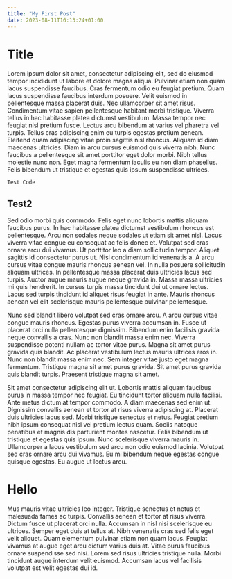 ```yaml
---
title: "My First Post"
date: 2023-08-11T16:13:24+01:00
---
```


# Title
Lorem ipsum dolor sit amet, consectetur adipiscing elit, sed do eiusmod tempor incididunt ut labore et dolore magna aliqua. Pulvinar etiam non quam lacus suspendisse faucibus. Cras fermentum odio eu feugiat pretium. Quam lacus suspendisse faucibus interdum posuere. Velit euismod in pellentesque massa placerat duis. Nec ullamcorper sit amet risus. Condimentum vitae sapien pellentesque habitant morbi tristique. Viverra tellus in hac habitasse platea dictumst vestibulum. Massa tempor nec feugiat nisl pretium fusce. Lectus arcu bibendum at varius vel pharetra vel turpis. Tellus cras adipiscing enim eu turpis egestas pretium aenean. Eleifend quam adipiscing vitae proin sagittis nisl rhoncus. Aliquam id diam maecenas ultricies. Diam in arcu cursus euismod quis viverra nibh. Nunc faucibus a pellentesque sit amet porttitor eget dolor morbi. Nibh tellus molestie nunc non. Eget magna fermentum iaculis eu non diam phasellus. Felis bibendum ut tristique et egestas quis ipsum suspendisse ultrices.

```
Test Code
```

## Test2
Sed odio morbi quis commodo. Felis eget nunc lobortis mattis aliquam faucibus purus. In hac habitasse platea dictumst vestibulum rhoncus est pellentesque. Arcu non sodales neque sodales ut etiam sit amet nisl. Lacus viverra vitae congue eu consequat ac felis donec et. Volutpat sed cras ornare arcu dui vivamus. Ut porttitor leo a diam sollicitudin tempor. Aliquet sagittis id consectetur purus ut. Nisl condimentum id venenatis a. A arcu cursus vitae congue mauris rhoncus aenean vel. In nulla posuere sollicitudin aliquam ultrices. In pellentesque massa placerat duis ultricies lacus sed turpis. Auctor augue mauris augue neque gravida in. Massa massa ultricies mi quis hendrerit. In cursus turpis massa tincidunt dui ut ornare lectus. Lacus sed turpis tincidunt id aliquet risus feugiat in ante. Mauris rhoncus aenean vel elit scelerisque mauris pellentesque pulvinar pellentesque.

Nunc sed blandit libero volutpat sed cras ornare arcu. A arcu cursus vitae congue mauris rhoncus. Egestas purus viverra accumsan in. Fusce ut placerat orci nulla pellentesque dignissim. Bibendum enim facilisis gravida neque convallis a cras. Nunc non blandit massa enim nec. Viverra suspendisse potenti nullam ac tortor vitae purus. Magna sit amet purus gravida quis blandit. Ac placerat vestibulum lectus mauris ultrices eros in. Nunc non blandit massa enim nec. Sem integer vitae justo eget magna fermentum. Tristique magna sit amet purus gravida. Sit amet purus gravida quis blandit turpis. Praesent tristique magna sit amet.

Sit amet consectetur adipiscing elit ut. Lobortis mattis aliquam faucibus purus in massa tempor nec feugiat. Eu tincidunt tortor aliquam nulla facilisi. Ante metus dictum at tempor commodo. A diam maecenas sed enim ut. Dignissim convallis aenean et tortor at risus viverra adipiscing at. Placerat duis ultricies lacus sed. Morbi tristique senectus et netus. Feugiat pretium nibh ipsum consequat nisl vel pretium lectus quam. Sociis natoque penatibus et magnis dis parturient montes nascetur. Felis bibendum ut tristique et egestas quis ipsum. Nunc scelerisque viverra mauris in. Ullamcorper a lacus vestibulum sed arcu non odio euismod lacinia. Volutpat sed cras ornare arcu dui vivamus. Eu mi bibendum neque egestas congue quisque egestas. Eu augue ut lectus arcu.

# Hello
Mus mauris vitae ultricies leo integer. Tristique senectus et netus et malesuada fames ac turpis. Convallis aenean et tortor at risus viverra. Dictum fusce ut placerat orci nulla. Accumsan in nisl nisi scelerisque eu ultrices. Semper eget duis at tellus at. Nibh venenatis cras sed felis eget velit aliquet. Quam elementum pulvinar etiam non quam lacus. Feugiat vivamus at augue eget arcu dictum varius duis at. Vitae purus faucibus ornare suspendisse sed nisi. Lorem sed risus ultricies tristique nulla. Morbi tincidunt augue interdum velit euismod. Accumsan lacus vel facilisis volutpat est velit egestas dui id.

